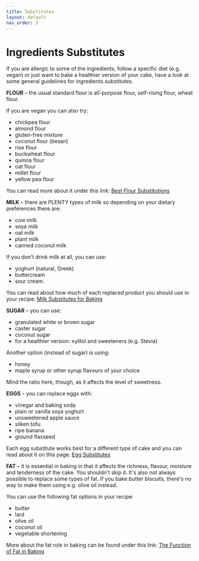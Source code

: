 ```yaml
---
title: Substitutes
layout: default
nav_order: 3
---
```



<h1>Ingredients Substitutes</h1>

If you are allergic to some of the ingredients, follow a specific diet (e.g. vegan) or just want to bake a healthier version of your cake, have a look at some general guidelines for ingredients substitutes.


**FLOUR** – the usual standard flour is all-purpose flour, self-rising flour, wheat flour. 

If you are vegan you can also try: 

- chickpea flour
- almond flour 
- gluten-free mixture 
- coconut flour (besan)
- rise flour
- buckwheat flour
- quinoa flour 
- oat flour 
- millet flour
- yellow pea flour 

You can read more about it under this link: [Best Flour Substitutions](https://www.bbcgoodfood.com/howto/guide/best-flour-substitutions)


**MILK** – there are PLENTY types of milk so depending on your dietary preferences there are:

- cow milk
- soya milk
- oat milk 
- plant milk
- canned coconut milk

If you don’t drink milk at all, you can use:

- yoghurt (natural, Greek)
- buttercream
- sour cream.

You can read about how much of each replaced product you should use in your recipe: [Milk Substitutes for Baking](https://www.delish.com/cooking/a38422869/whole-milk-substitutes-for-baking/) 

**SUGAR** – you can use:

- granulated white or brown sugar
- caster sugar 
- coconut sugar
- for a healthier version: xylitol and sweeteners (e.g. Stevia)

Another option (instead of sugar) is using:

- honey
- maple syrup or other syrup flavours of your choice

Mind the ratio here, though, as it affects the level of sweetness.


**EGGS** – you can replace eggs with:

- vinegar and baking soda
- plain or vanilla soya yoghurt 
- unsweetened apple sauce
- silken tofu
- ripe banana
- ground flaxseed

Each egg substitute works best for a different type of cake and you can read about it on this page: [Egg Substitutes](https://www.pccmarkets.com/taste/2013-03/egg_substitutes/) 


**FAT** – it is essential in baking in that it affects the richness, flavour, moisture and tenderness of the cake. You shouldn't skip it. It's also not always possible to replace some types of fat. If you bake butter biscuits, there's no way to make them using e.g. olive oil instead.

You can use the following fat options in your recipe:

- butter
- lard
- olive oil
- coconut oil
- vegetable shortening

More about the fat role in baking can be found under this link: [The Function of Fat in Baking](https://bakerbettie.com/function-of-fat-in-baking/) 
